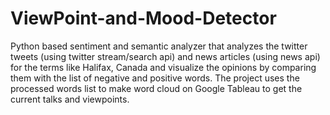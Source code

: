 # ViewPoint-and-Mood-Detector

Python based sentiment and semantic analyzer that analyzes the twitter tweets (using twitter stream/search api) and news articles (using news api) for the terms like Halifax, Canada and visualize the opinions by comparing them with the list of negative and positive words. The project uses the processed words list to make word cloud on Google Tableau to get the current talks and viewpoints. 
